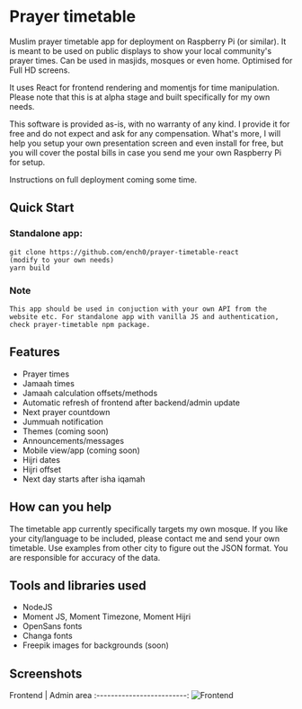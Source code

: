 # Prayer timetable

Muslim prayer timetable app for deployment on Raspberry Pi (or similar). It is meant to be used on public displays to show your local community's prayer times. Can be used in masjids, mosques or even home. Optimised for Full HD screens. 

It uses React for frontend rendering and momentjs for time manipulation. Please note that this is at alpha stage and built specifically for my own needs.

This software is provided as-is, with no warranty of any kind. I provide it for free and do not expect and ask for any compensation. What's more, I will help you setup your own presentation screen and even install for free, but you will cover the postal bills in case you send me your own Raspberry Pi for setup.

Instructions on full deployment coming some time.

## Quick Start

### Standalone app:

    git clone https://github.com/ench0/prayer-timetable-react
    (modify to your own needs)
    yarn build

### Note
    This app should be used in conjuction with your own API from the website etc. For standalone app with vanilla JS and authentication, check prayer-timetable npm package.

## Features
* Prayer times
* Jamaah times
* Jamaah calculation offsets/methods
* Automatic refresh of frontend after backend/admin update
* Next prayer countdown
* Jummuah notification
* Themes (coming soon)
* Announcements/messages
* Mobile view/app (coming soon)
* Hijri dates
* Hijri offset
* Next day starts after isha iqamah

## How can you help
The timetable app currently specifically targets my own mosque. If you like your city/language to be included, please contact me and send your own timetable. Use examples from other city to figure out the JSON format. You are responsible for accuracy of the data.

## Tools and libraries used
* NodeJS
* Moment JS, Moment Timezone, Moment Hijri
* OpenSans fonts
* Changa fonts
* Freepik images for backgrounds (soon)

## Screenshots

Frontend             |  Admin area
:-------------------------:
![Frontend](public/screenshots/screenshot1.png)